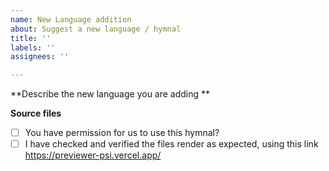 ```yaml
---
name: New Language addition
about: Suggest a new language / hymnal
title: ''
labels: ''
assignees: ''

---
```


**Describe the new language you are adding **
<!-- A clear and concise description of what you want to happen. -->

**Source files**  
- [ ] You have permission for us to use this hymnal?
- [ ] I have checked and verified the files render as expected, using this link https://previewer-psi.vercel.app/
